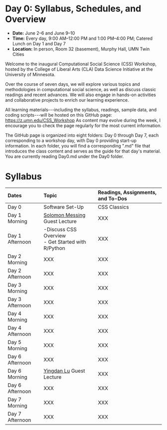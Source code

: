 # Day 0: Syllabus, Schedules, and Overview

- **Date:** June 2–6 and June 9–10
- **Time:** Every day, 9:00 AM–12:00 PM and 1:00 PM–4:00 PM; Catered Lunch on Day 1 and Day 7
- **Location:** In person, Room 32 (basement), Murphy Hall, UMN Twin Cities

Welcome to the inaugural Computational Social Science (CSS) Workshop, hosted by the College of Liberal Arts (CLA) Data Science Initiative at the University of Minnesota.

Over the course of seven days, we will explore various topics and methodologies in computational social science, as well as discuss classic readings and recent advances. We will also engage in hands-on activities and collaborative projects to enrich our learning experience.

All learning materials---including the syllabus, readings, sample data, and coding scripts---will be hosted on this GitHub page: https://z.umn.edu/CSS_Workshop As content may evolve during the week, I encourage you to check the page regularly for the most current information.

The GitHub page is organized into eight folders: Day 0 through Day 7, each corresponding to a workshop day, with Day 0 providing start-up information. In each folder, you will find a corresponding ".md" file that introduces the class content and serves as the guide for that day's material. You are currently reading Day0.md under the Day0 folder.

# Syllabus

| Dates | Topic | Readings, Assignments, and To-Dos |
| :- | :- | :- |
| Day 0 | Software Set-Up | CSS Classics |
| Day 1 Morning | [Solomon Messing](https://solomonmg.github.io/) Guest Lecture | XXX |
| Day 1 Afternoon | -Discuss CSS Overview<br/> - Get Started with R/Python | XXX |
| Day 2 Morning | XXX | XXX |
| Day 2 Afternoon | XXX | XXX |
| Day 3 Morning | XXX | XXX |
| Day 3 Afternoon | XXX | XXX |
| Day 4 Morning | XXX | XXX |
| Day 4 Afternoon | XXX | XXX |
| Day 5 Morning | XXX | XXX |
| Day 6 Afternoon | XXX | XXX |
| Day 6 Morning | [Yingdan Lu](https://yingdanlu.com) Guest Lecture | XXX |
| Day 6 Afternoon | XXX | XXX |
| Day 7 Morning | XXX | XXX |
| Day 7 Afternoon | XXX | XXX |